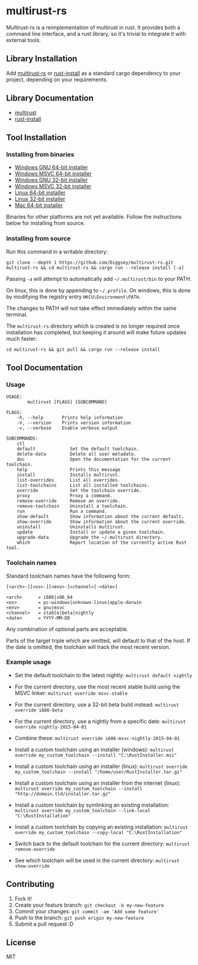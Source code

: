 # multirust-rs

Multirust-rs is a reimplementation of multirust in rust. It provides both a command line interface, and a rust library, so it's trivial to integrate it with external tools.

## Library Installation

Add [multirust-rs](https://crates.io/crates/multirust-rs) or [rust-install](https://crates.io/crates/rust-install) as a standard cargo dependency to your project, depending on your requirements.

## Library Documentation

- [multirust](http://diggsey.github.io/multirust-rs/multirust/index.html)
- [rust-install](http://diggsey.github.io/multirust-rs/rust_install/index.html)


## Tool Installation

### Installing from binaries

- [Windows GNU 64-bit installer](https://github.com/Diggsey/multirust-rs-binaries/raw/master/x86_64-pc-windows-gnu/multirust-rs.exe)
- [Windows MSVC 64-bit installer](https://github.com/Diggsey/multirust-rs-binaries/raw/master/x86_64-pc-windows-msvc/multirust-rs.exe)
- [Windows GNU 32-bit installer](https://github.com/Diggsey/multirust-rs-binaries/raw/master/i686-pc-windows-gnu/multirust-rs.exe)
- [Windows MSVC 32-bit installer](https://github.com/Diggsey/multirust-rs-binaries/raw/master/i686-pc-windows-msvc/multirust-rs.exe)
- [Linux 64-bit installer](https://github.com/Diggsey/multirust-rs-binaries/raw/master/x86_64-unknown-linux-gnu/multirust-rs)
- [Linux 32-bit installer](https://github.com/Diggsey/multirust-rs-binaries/raw/master/i686-unknown-linux-gnu/multirust-rs)
- [Mac 64-bit installer](https://github.com/Diggsey/multirust-rs-binaries/raw/master/x86_64-apple-darwin/multirust-rs)

Binaries for other platforms are not yet available. Follow the instructions below for installing from source.


### Installing from source

Run this command in a writable directory:
```
git clone --depth 1 https://github.com/Diggsey/multirust-rs.git multirust-rs && cd multirust-rs && cargo run --release install [-a]
```

Passing `-a` will attempt to automatically add `~/.multirust/bin` to your PATH.

On linux, this is done by appending to `~/.profile`.
On windows, this is done by modifying the registry entry `HKCU\Environment\PATH`.

The changes to PATH will not take effect immediately within the same terminal.

The `multirust-rs` directory which is created is no longer required once installation has completed, but keeping it around will make future updates much faster:

```
cd multirust-rs && git pull && cargo run --release install
```


## Tool Documentation

### Usage

```
USAGE:
        multirust [FLAGS] [SUBCOMMAND]

FLAGS:
    -h, --help       Prints help information
    -V, --version    Prints version information
    -v, --verbose    Enable verbose output

SUBCOMMANDS:
    ctl
    default             Set the default toolchain.
    delete-data         Delete all user metadata.
    doc                 Open the documentation for the current toolchain.
    help                Prints this message
    install             Installs multirust.
    list-overrides      List all overrides.
    list-toolchains     List all installed toolchains.
    override            Set the toolchain override.
    proxy               Proxy a command.
    remove-override     Remove an override.
    remove-toolchain    Uninstall a toolchain.
    run                 Run a command.
    show-default        Show information about the current default.
    show-override       Show information about the current override.
    uninstall           Uninstalls multirust.
    update              Install or update a given toolchain.
    upgrade-data        Upgrade the ~/.multirust directory.
    which               Report location of the currently active Rust tool.
```

### Toolchain names

Standard toolchain names have the following form:
```
[<arch>-][<os>-][<env>-]<channel>[-<date>]

<arch>		= i686|x86_64
<os>		= pc-windows|unknown-linux|apple-darwin
<env>		= gnu|msvc
<channel>	= stable|beta|nightly
<date>		= YYYY-MM-DD
```

Any combination of optional parts are acceptable.

Parts of the target triple which are omitted, will default to that of the host.
If the date is omitted, the toolchain will track the most recent version.

### Example usage

- Set the default toolchain to the latest nightly:
	`multirust default nightly`

- For the current directory, use the most recent stable build using the MSVC linker:
	`multirust override msvc-stable`

- For the current directory, use a 32-bit beta build instead:
	`multirust override i686-beta`

- For the current directory, use a nightly from a specific date:
	`multirust override nightly-2015-04-01`

- Combine these:
	`multirust override i686-msvc-nightly-2015-04-01`

- Install a custom toolchain using an installer (windows):
	`multirust override my_custom_toolchain --install "C:\RustInstaller.msi"`

- Install a custom toolchain using an installer (linux):
	`multirust override my_custom_toolchain --install "/home/user/RustInstaller.tar.gz"`

- Install a custom toolchain using an installer from the internet (linux):
	`multirust override my_custom_toolchain --install "http://domain.tld/installer.tar.gz"`

- Install a custom toolchain by symlinking an existing installation:
	`multirust override my_custom_toolchain --link-local "C:\RustInstallation"`

- Install a custom toolchain by copying an existing installation:
	`multirust override my_custom_toolchain --copy-local "C:\RustInstallation"`

- Switch back to the default toolchain for the current directory:
	`multirust remove-override`
	
- See which toolchain will be used in the current directory:
	`multirust show-override`


## Contributing

1. Fork it!
2. Create your feature branch: `git checkout -b my-new-feature`
3. Commit your changes: `git commit -am 'Add some feature'`
4. Push to the branch: `git push origin my-new-feature`
5. Submit a pull request :D

## License

MIT
